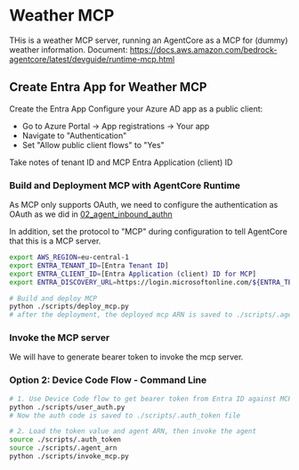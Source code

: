 # Weather MCP
THis is a weather MCP server, running an AgentCore as a MCP for (dummy) weather information.
Document: https://docs.aws.amazon.com/bedrock-agentcore/latest/devguide/runtime-mcp.html 


## Create Entra App for Weather MCP
Create the Entra App
Configure your Azure AD app as a public client:
- Go to Azure Portal → App registrations → Your app 
- Navigate to "Authentication"
- Set "Allow public client flows" to "Yes"

Take notes of tenant ID and MCP Entra Application (client) ID

### Build and Deployment MCP with AgentCore Runtime
As MCP only supports OAuth, we need to configure the authentication as OAuth as we did in [02_agent_inbound_authn](../../../02_agent_inbound_authn/)

In addition, set the protocol to "MCP" during configuration to tell AgentCore that this is a MCP server.

```bash
export AWS_REGION=eu-central-1
export ENTRA_TENANT_ID=[Entra Tenant ID]
export ENTRA_CLIENT_ID=[Entra Application (client) ID for MCP]
export ENTRA_DISCOVERY_URL=https://login.microsoftonline.com/${ENTRA_TENANT_ID}/v2.0/.well-known/openid-configuration

# Build and deploy MCP
python ./scripts/deploy_mcp.py
# after the deployment, the deployed mcp ARN is saved to ./scripts/.agent_arn file
```

### Invoke the MCP server
We will have to generate bearer token to invoke the mcp server.
### Option 2: Device Code Flow - Command Line
```bash
# 1. Use Device Code flow to get bearer token from Entra ID against MCP application
python ./scripts/user_auth.py
# Now the auth code is saved to ./scripts/.auth_token file

# 2. Load the token value and agent ARN, then invoke the agent 
source ./scripts/.auth_token
source ./scripts/.agent_arn
python ./scripts/invoke_mcp.py
```
